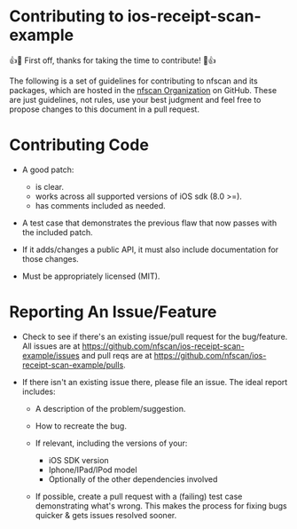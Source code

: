 # Contributing to ios-receipt-scan-example

:+1::tada: First off, thanks for taking the time to contribute! :tada::+1:

The following is a set of guidelines for contributing to nfscan and its packages,
which are hosted in the [nfscan Organization](https://github.com/nfscan) on GitHub.
These are just guidelines, not rules, use your best judgment and feel free to
propose changes to this document in a pull request.

Contributing Code
=================

* A good patch:

  * is clear.
  * works across all supported versions of iOS sdk (8.0 >=).
  * has comments included as needed.

* A test case that demonstrates the previous flaw that now passes
  with the included patch.
* If it adds/changes a public API, it must also include documentation
  for those changes.
* Must be appropriately licensed (MIT).


Reporting An Issue/Feature
==========================

* Check to see if there's an existing issue/pull request for the
  bug/feature. All issues are at https://github.com/nfscan/ios-receipt-scan-example/issues
  and pull reqs are at https://github.com/nfscan/ios-receipt-scan-example/pulls.
* If there isn't an existing issue there, please file an issue. The ideal
  report includes:

  * A description of the problem/suggestion.
  * How to recreate the bug.
  * If relevant, including the versions of your:

    * iOS SDK version
    * Iphone/IPad/IPod model
    * Optionally of the other dependencies involved

  * If possible, create a pull request with a (failing) test case demonstrating
    what's wrong. This makes the process for fixing bugs quicker & gets issues
    resolved sooner.
